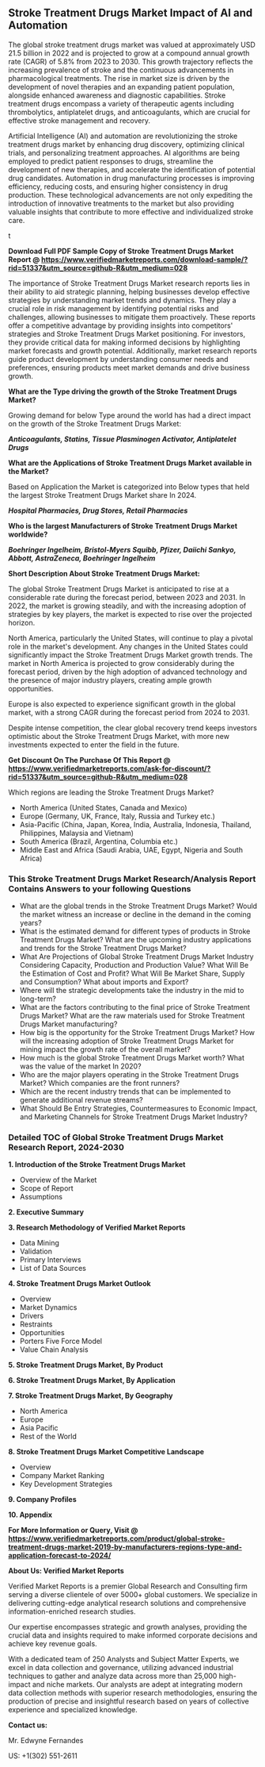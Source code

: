 <h2>Stroke Treatment Drugs Market Impact of AI and Automation</h2><p>The global stroke treatment drugs market was valued at approximately USD 21.5 billion in 2022 and is projected to grow at a compound annual growth rate (CAGR) of 5.8% from 2023 to 2030. This growth trajectory reflects the increasing prevalence of stroke and the continuous advancements in pharmacological treatments. The rise in market size is driven by the development of novel therapies and an expanding patient population, alongside enhanced awareness and diagnostic capabilities. Stroke treatment drugs encompass a variety of therapeutic agents including thrombolytics, antiplatelet drugs, and anticoagulants, which are crucial for effective stroke management and recovery.</p><p>Artificial Intelligence (AI) and automation are revolutionizing the stroke treatment drugs market by enhancing drug discovery, optimizing clinical trials, and personalizing treatment approaches. AI algorithms are being employed to predict patient responses to drugs, streamline the development of new therapies, and accelerate the identification of potential drug candidates. Automation in drug manufacturing processes is improving efficiency, reducing costs, and ensuring higher consistency in drug production. These technological advancements are not only expediting the introduction of innovative treatments to the market but also providing valuable insights that contribute to more effective and individualized stroke care.</p>t</p><p id="" class=""><strong>Download Full PDF Sample Copy of Stroke Treatment Drugs Market Report @ <a href="https://www.verifiedmarketreports.com/download-sample/?rid=51337&utm_source=github-R&utm_medium=028" target="_blank">https://www.verifiedmarketreports.com/download-sample/?rid=51337&utm_source=github-R&utm_medium=028</a></strong></p><p>The importance of&nbsp;Stroke Treatment Drugs Market research reports lies in their ability to aid strategic planning, helping businesses develop effective strategies by understanding market trends and dynamics. They play a crucial role in risk management by identifying potential risks and challenges, allowing businesses to mitigate them proactively. These reports offer a competitive advantage by providing insights into competitors' strategies and Stroke Treatment Drugs Market positioning. For investors, they provide critical data for making informed decisions by highlighting market forecasts and growth potential. Additionally, market research reports guide product development by understanding consumer needs and preferences, ensuring products meet market demands and drive business growth.</p><p><strong>What are the&nbsp;Type driving the growth of the Stroke Treatment Drugs Market?</strong></p><p id="" class="">Growing demand for below Type around the world has had a direct impact on the growth of the Stroke Treatment Drugs Market:</p><em><strong>Anticoagulants, Statins, Tissue Plasminogen Activator, Antiplatelet Drugs</strong></em></p><strong>What are the&nbsp;Applications&nbsp;of Stroke Treatment Drugs Market available in the Market?</strong></p><p id="" class="">Based on Application the Market is categorized into Below types that held the largest Stroke Treatment Drugs Market share In 2024.</p><em><strong>Hospital Pharmacies, Drug Stores, Retail Pharmacies</strong></em></p><strong>Who is the largest Manufacturers of Stroke Treatment Drugs Market worldwide?</strong></p><p><em><strong>Boehringer Ingelheim, Bristol-Myers Squibb, Pfizer, Daiichi Sankyo, Abbott, AstraZeneca, Boehringer Ingelheim</strong></em></p><p id="" class=""><strong>Short Description About Stroke Treatment Drugs Market:</strong></p><p>The global Stroke Treatment Drugs Market is anticipated to rise at a considerable rate during the forecast period, between 2023 and 2031. In 2022, the market is growing steadily, and with the increasing adoption of strategies by key players, the market is expected to rise over the projected horizon.</p><p>North America, particularly the United States, will continue to play a pivotal role in the market's development. Any changes in the United States could significantly impact the Stroke Treatment Drugs Market growth trends. The market in North America is projected to grow considerably during the forecast period, driven by the high adoption of advanced technology and the presence of major industry players, creating ample growth opportunities.</p><p>Europe is also expected to experience significant growth in the global market, with a strong CAGR during the forecast period from 2024 to 2031.</p><p>Despite intense competition, the clear global recovery trend keeps investors optimistic about the Stroke Treatment Drugs Market, with more new investments expected to enter the field in the future.</p><p id="" class=""><strong>Get Discount On The Purchase Of This Report @ <a href="https://www.verifiedmarketreports.com/ask-for-discount/?rid=51337&utm_source=github-R&utm_medium=028" target="_blank">https://www.verifiedmarketreports.com/ask-for-discount/?rid=51337&utm_source=github-R&utm_medium=028</a></strong></p>Which regions are leading the Stroke Treatment Drugs Market?</p><ul><li>North America (United States, Canada and Mexico)</li><li>Europe (Germany, UK, France, Italy, Russia and Turkey etc.)</li><li>Asia-Pacific (China, Japan, Korea, India, Australia, Indonesia, Thailand, Philippines, Malaysia and Vietnam)</li><li>South America (Brazil, Argentina, Columbia etc.)</li><li>Middle East and Africa (Saudi Arabia, UAE, Egypt, Nigeria and South Africa)</li></ul><h3 id="" class="">This Stroke Treatment Drugs Market Research/Analysis Report Contains Answers to your following Questions</h3><ul><li>What are the global trends in the Stroke Treatment Drugs Market? Would the market witness an increase or decline in the demand in the coming years?</li><li>What is the estimated demand for different types of products in Stroke Treatment Drugs Market? What are the upcoming industry applications and trends for the Stroke Treatment Drugs Market?</li><li>What Are Projections of Global Stroke Treatment Drugs Market Industry Considering Capacity, Production and Production Value? What Will Be the Estimation of Cost and Profit? What Will Be Market Share, Supply and Consumption? What about imports and Export?</li><li>Where will the strategic developments take the industry in the mid to long-term?</li><li>What are the factors contributing to the final price of Stroke Treatment Drugs Market? What are the raw materials used for Stroke Treatment Drugs Market manufacturing?</li><li>How big is the opportunity for the Stroke Treatment Drugs Market? How will the increasing adoption of Stroke Treatment Drugs Market for mining impact the growth rate of the overall market?</li><li>How much is the global Stroke Treatment Drugs Market worth? What was the value of the market In 2020?</li><li>Who are the major players operating in the Stroke Treatment Drugs Market? Which companies are the front runners?</li><li>Which are the recent industry trends that can be implemented to generate additional revenue streams?</li><li>What Should Be Entry Strategies, Countermeasures to Economic Impact, and Marketing Channels for Stroke Treatment Drugs Market Industry?</li></ul><h3 id="" class="">Detailed TOC of Global Stroke Treatment Drugs Market Research Report, 2024-2030</h3><p id="" class=""><strong>1. Introduction of the Stroke Treatment Drugs Market</strong></p><ul><li>Overview of the Market</li><li>Scope of Report</li><li>Assumptions</li></ul><p id="" class=""><strong>2. Executive Summary</strong></p><p id="" class=""><strong>3. Research Methodology of Verified Market Reports</strong></p><ul><li>Data Mining</li><li>Validation</li><li>Primary Interviews</li><li>List of Data Sources</li></ul><p id="" class=""><strong>4. Stroke Treatment Drugs Market Outlook</strong></p><ul><li>Overview</li><li>Market Dynamics</li><li>Drivers</li><li>Restraints</li><li>Opportunities</li><li>Porters Five Force Model</li><li>Value Chain Analysis</li></ul><p id="" class=""><strong>5. Stroke Treatment Drugs Market, By Product</strong></p><p id="" class=""><strong>6. Stroke Treatment Drugs Market, By Application</strong></p><p id="" class=""><strong>7. Stroke Treatment Drugs Market, By Geography</strong></p><ul><li>North America</li><li>Europe</li><li>Asia Pacific</li><li>Rest of the World</li></ul><p id="" class=""><strong>8. Stroke Treatment Drugs Market Competitive Landscape</strong></p><ul><li>Overview</li><li>Company Market Ranking</li><li>Key Development Strategies</li></ul><p id="" class=""><strong>9. Company Profiles</strong></p><p id="" class=""><strong>10. Appendix</strong></p><p id="" class=""><strong>For More Information or Query, Visit @ <a href="https://www.verifiedmarketreports.com/product/global-stroke-treatment-drugs-market-2019-by-manufacturers-regions-type-and-application-forecast-to-2024/" target="_blank">https://www.verifiedmarketreports.com/product/global-stroke-treatment-drugs-market-2019-by-manufacturers-regions-type-and-application-forecast-to-2024/</a></strong></p><p id="" class=""><strong>About Us: Verified Market Reports</strong></p><p id="" class="">Verified Market Reports is a premier Global Research and Consulting firm serving a diverse clientele of over 5000+ global customers. We specialize in delivering cutting-edge analytical research solutions and comprehensive information-enriched research studies.</p><p id="" class="">Our expertise encompasses strategic and growth analyses, providing the crucial data and insights required to make informed corporate decisions and achieve key revenue goals.</p><p id="" class="">With a dedicated team of 250 Analysts and Subject Matter Experts, we excel in data collection and governance, utilizing advanced industrial techniques to gather and analyze data across more than 25,000 high-impact and niche markets. Our analysts are adept at integrating modern data collection methods with superior research methodologies, ensuring the production of precise and insightful research based on years of collective experience and specialized knowledge.</p><p id="" class=""><strong>Contact us:</strong></p><p id="" class="">Mr. Edwyne Fernandes</p><p id="" class="">US: +1(302) 551-2611</p>